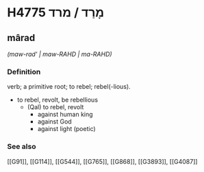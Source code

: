 # H4775 מָרַד / מרד

## mârad

_(maw-rad' | maw-RAHD | ma-RAHD)_

### Definition

verb; a primitive root; to rebel; rebel(-lious).

- to rebel, revolt, be rebellious
    - (Qal) to rebel, revolt
        - against human king
        - against God
        - against light (poetic)
### See also

[[G91]], [[G114]], [[G544]], [[G765]], [[G868]], [[G3893]], [[G4087]]

